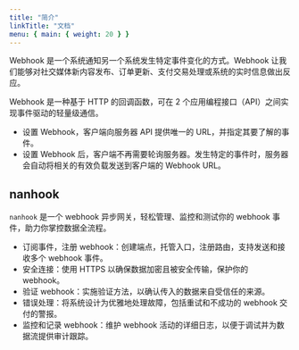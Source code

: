 ```yaml
---
title: "简介"
linkTitle: "文档"
menu: { main: { weight: 20 } }
---
```


Webhook 是一个系统通知另一个系统发生特定事件变化的方式。Webhook 让我们能够对社交媒体新内容发布、订单更新、支付交易处理或系统的实时信息做出反应。

Webhook 是一种基于 HTTP 的回调函数，可在 2 个应用编程接口（API）之间实现事件驱动的轻量级通信。

* 设置 Webhook，客户端向服务器 API 提供唯一的 URL，并指定其要了解的事件。
* 设置 Webhook 后，客户端不再需要轮询服务器。发生特定的事件时，服务器会自动将相关的有效负载发送到客户端的 Webhook URL。

## nanhook

`nanhook` 是一个 webhook 异步网关，轻松管理、监控和测试你的 webhook 事件，助力你掌控数据全流程。

* 订阅事件，注册 webhook：创建端点，托管入口，注册路由，支持发送和接收多个 webhook 事件。
* 安全连接：使用 HTTPS 以确保数据加密且被安全传输，保护你的 webhook。
* 验证 webhook：实施验证方法，以确认传入的数据来自受信任的来源。
* 错误处理：将系统设计为优雅地处理故障，包括重试和不成功的 webhook 交付的警报。
* 监控和记录 webhook：维护 webhook 活动的详细日志，以便于调试并为数据流提供审计跟踪。



